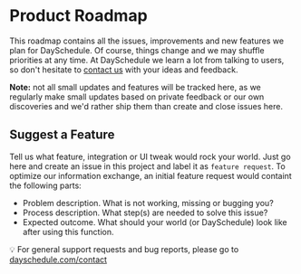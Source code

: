# Product Roadmap

This roadmap contains all the issues, improvements and new features we plan for DaySchedule. Of course, things change and we may shuffle priorities at any time. At DaySchedule we learn a lot from talking to users, so don't hesitate to [contact us](https://dayschedule.com/contact) with your ideas and feedback.

**Note:** not all small updates and features will be tracked here, as we regularly make small updates based on private feedback or our own discoveries and we'd rather ship them than create and close issues here.

## Suggest a Feature

Tell us what feature, integration or UI tweak would rock your world. Just go here and create an issue in this project and label it as `feature request`. To optimize our information exchange, an initial feature request would containt the following parts:

- Problem description. What is not working, missing or bugging you?
- Process description. What step(s) are needed to solve this issue?
- Expected outcome. What should your world (or DaySchedule) look like after using this function.

💡 For general support requests and bug reports, please go to [dayschedule.com/contact](https://dayschedule.com/contact)

